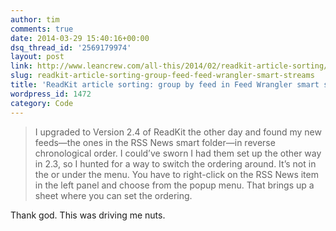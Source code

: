 ```yaml
---
author: tim
comments: true
date: 2014-03-29 15:40:16+00:00
dsq_thread_id: '2569179974'
layout: post
link: http://www.leancrew.com/all-this/2014/02/readkit-article-sorting/
slug: readkit-article-sorting-group-feed-feed-wrangler-smart-streams
title: 'ReadKit article sorting: group by feed in Feed Wrangler smart streams'
wordpress_id: 1472
category: Code
---
```


> I upgraded to Version 2.4 of ReadKit the other day and found my new
feeds—the ones in the RSS News smart folder—in reverse chronological order. I
could’ve sworn I had them set up the other way in 2.3, so I hunted for a way
to switch the ordering around. It’s not in the or under the menu. You have to
right-click on the RSS News item in the left panel and choose from the popup
menu. That brings up a sheet where you can set the ordering.

Thank god. This was driving me nuts.